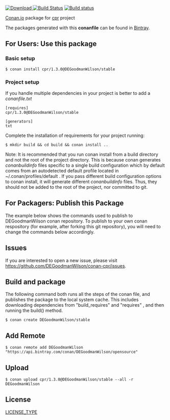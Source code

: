 [ ![Download](https://api.bintray.com/packages/DEGoodmanWilson/opensource/cpr%3ADEGoodmanWilson/images/download.svg) ](https://bintray.com/DEGoodmanWilson/opensource/cpr%3ADEGoodmanWilson/_latestVersion)
[![Build Status](https://travis-ci.org/DEGoodmanWilson/conan-cpr.svg?branch=stable%2F1.3.0)](https://travis-ci.org/DEGoodmanWilson/conan-cpr)
[![Build status](https://ci.appveyor.com/api/projects/status/sxs9n6vb8nqa92l5?svg=true)](https://ci.appveyor.com/project/DEGoodmanWilson/conan-cpr)

[Conan.io](https://conan.io) package for [cpr](https://github.com/someauthor/cpr) project

The packages generated with this **conanfile** can be found in [Bintray](https://bintray.com/DEGoodmanWilson/opensource/cpr%3ADEGoodmanWilson).

## For Users: Use this package

### Basic setup

    $ conan install cpr/1.3.0@DEGoodmanWilson/stable

### Project setup

If you handle multiple dependencies in your project is better to add a *conanfile.txt*

    [requires]
    cpr/1.3.0@DEGoodmanWilson/stable

    [generators]
    txt

Complete the installation of requirements for your project running:

    $ mkdir build && cd build && conan install ..

Note: It is recommended that you run conan install from a build directory and not the root of the project directory.  This is because conan generates *conanbuildinfo* files specific to a single build configuration which by default comes from an autodetected default profile located in ~/.conan/profiles/default .  If you pass different build configuration options to conan install, it will generate different *conanbuildinfo* files.  Thus, they should not be added to the root of the project, nor committed to git.

## For Packagers: Publish this Package

The example below shows the commands used to publish to DEGoodmanWilson conan repository. To publish to your own conan respository (for example, after forking this git repository), you will need to change the commands below accordingly.

## Issues

If you are interested to open a new issue, please visit https://github.com/DEGoodmanWilson/conan-cpr/issues.

## Build and package

The following command both runs all the steps of the conan file, and publishes the package to the local system cache.  This includes downloading dependencies from "build_requires" and "requires" , and then running the build() method.

    $ conan create DEGoodmanWilson/stable

## Add Remote

    $ conan remote add DEGoodmanWilson "https://api.bintray.com/conan/DEGoodmanWilson/opensource"

## Upload

    $ conan upload cpr/1.3.0@DEGoodmanWilson/stable --all -r DEGoodmanWilson

## License
[LICENSE_TYPE](LICENSE.md)
